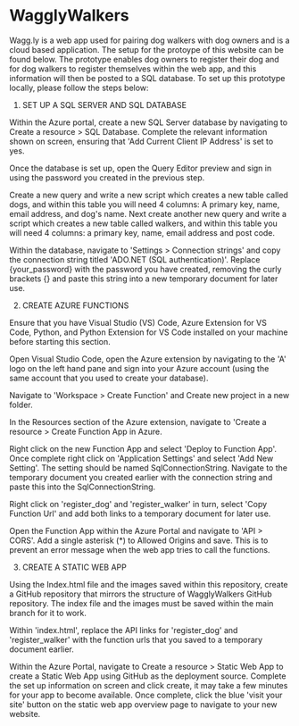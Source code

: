 # WagglyWalkers
Wagg.ly is a web app used for pairing dog walkers with dog owners and is a cloud based application. The setup for the protoype of this website can be found below. The prototype enables dog owners to register their dog and for dog walkers to register themselves within the web app, and this information will then be posted to a SQL database. To set up this prototype locally, please follow the steps below:

1. SET UP A SQL SERVER AND SQL DATABASE
   
Within the Azure portal, create a new SQL Server database by navigating to Create a resource > SQL Database. Complete the relevant information shown on screen, ensuring that 'Add Current Client IP Address' is set to yes.

Once the database is set up, open the Query Editor preview and sign in using the password you created in the previous step.

Create a new query and write a new script which creates a new table called dogs, and within this table you will need 4 columns: A primary key, name, email address, and dog's name. Next create another new query and write a script which creates a new table called walkers, and within this table you will need 4 columns: a primary key, name, email address and post code.

Within the database, navigate to 'Settings > Connection strings' and copy the connection string titled 'ADO.NET (SQL authentication)'. Replace {your_password} with the password you have created, removing the curly brackets {} and paste this string into a new temporary document for later use.

2. CREATE AZURE FUNCTIONS

Ensure that you have Visual Studio (VS) Code, Azure Extension for VS Code, Python, and Python Extension for VS Code installed on your machine before starting this section.

Open Visual Studio Code, open the Azure extension by navigating to the 'A' logo on the left hand pane and sign into your Azure account (using the same account that you used to create your database).

Navigate to 'Workspace > Create Function' and Create new project in a new folder.

In the Resources section of the Azure extension, navigate to 'Create a resource > Create Function App in Azure.

Right click on the new Function App and select 'Deploy to Function App'. Once complete right click on 'Application Settings' and select 'Add New Setting'. The setting should be named SqlConnectionString. Navigate to the temporary document you created earlier with the connection string and paste this into the SqlConnectionString.

Right click on 'register_dog' and 'register_walker' in turn, select 'Copy Function Url' and add both links to a temporary document for later use.

Open the Function App within the Azure Portal and navigate to 'API > CORS'. Add a single asterisk (*) to Allowed Origins and save. This is to prevent an error message when the web app tries to call the functions.

3. CREATE A STATIC WEB APP

Using the Index.html file and the images saved within this repository, create a GitHub repository that mirrors the structure of WagglyWalkers GitHub repository. The index file and the images must be saved within the main branch for it to work.

Within 'index.html', replace the API links for 'register_dog' and 'register_walker' with the function urls that you saved to a temporary document earlier. 

Within the Azure Portal, navigate to Create a resource > Static Web App to create a Static Web App using GitHub as the deployment source. Complete the set up information on screen and click create, it may take a few minutes for your app to become available. Once complete, click the blue 'visit your site' button on the static web app overview page to navigate to your new website.
